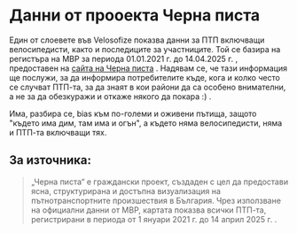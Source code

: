 # Данни от прооекта Черна писта

Един от слоевете във Velosofize показва данни за ПТП включващи велосипедисти, както и последиците за участниците. Той се базира на регистъра на МВР за периода 01.01.2021 г. до 14.04.2025 г. , предоставен на [сайта на Черна писта](chernapista.com) .
Надявам се, че тази информация ще послужи, за да информира потребителите къде, кога и колко често се случват ПТП-та, за да знаят в кои райони да са особено внимателни, а не за да обезкуражи и откаже някого да покара :\) .

Има, разбира се, bias към по-големи и оживени пътища, защото "където има дим, там има и огън", а където няма велосипедисти, няма и ПТП-та включващи тях.

## За източника:

>„Черна писта“ е граждански проект, създаден с цел да предостави ясна, структурирана и достъпна визуализация на пътнотранспортните произшествия в България. Чрез използване на официални данни от МВР, картата показва всички ПТП-та, регистрирани в периода от 1 януари 2021 г. до 14 април 2025 г. .